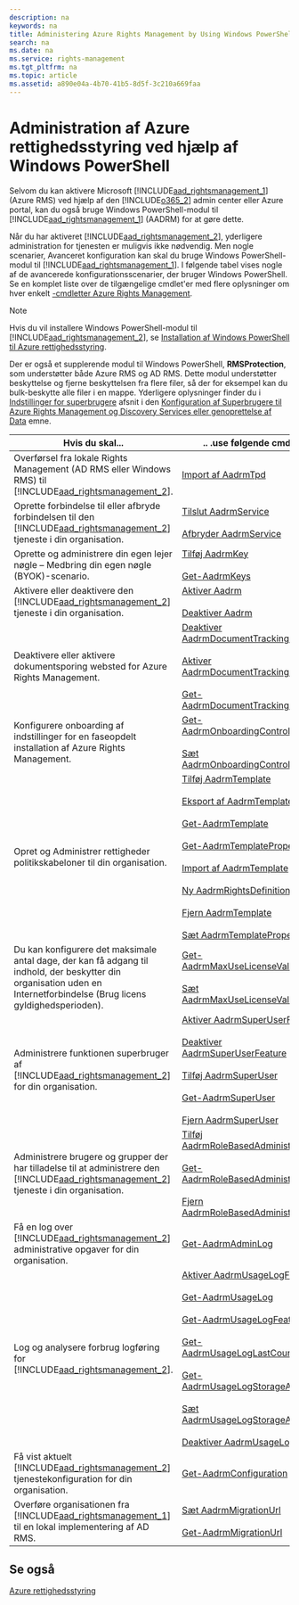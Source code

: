 ```yaml
---
description: na
keywords: na
title: Administering Azure Rights Management by Using Windows PowerShell
search: na
ms.date: na
ms.service: rights-management
ms.tgt_pltfrm: na
ms.topic: article
ms.assetid: a890e04a-4b70-41b5-8d5f-3c210a669faa
---
```

# Administration af Azure rettighedsstyring ved hj&#230;lp af Windows PowerShell
Selvom du kan aktivere Microsoft [!INCLUDE[aad_rightsmanagement_1](../Token/aad_rightsmanagement_1_md.md)] (Azure RMS) ved hjælp af den [!INCLUDE[o365_2](../Token/o365_2_md.md)] admin center eller Azure portal, kan du også bruge Windows PowerShell-modul til [!INCLUDE[aad_rightsmanagement_1](../Token/aad_rightsmanagement_1_md.md)] (AADRM) for at gøre dette.

Når du har aktiveret [!INCLUDE[aad_rightsmanagement_2](../Token/aad_rightsmanagement_2_md.md)], yderligere administration for tjenesten er muligvis ikke nødvendig. Men nogle scenarier, Avanceret konfiguration kan skal du bruge Windows PowerShell-modul til [!INCLUDE[aad_rightsmanagement_1](../Token/aad_rightsmanagement_1_md.md)]. I følgende tabel vises nogle af de avancerede konfigurationsscenarier, der bruger Windows PowerShell. Se en komplet liste over de tilgængelige cmdlet'er med flere oplysninger om hver enkelt [-cmdletter Azure Rights Management](http://msdn.microsoft.com/library/azure/dn629398.aspx).

> [!NOTE]
> Hvis du vil installere Windows PowerShell-modul til [!INCLUDE[aad_rightsmanagement_2](../Token/aad_rightsmanagement_2_md.md)], se [Installation af Windows PowerShell til Azure rettighedsstyring](../Topic/Installing_Windows_PowerShell_for_Azure_Rights_Management.md).

Der er også et supplerende modul til Windows PowerShell, **RMSProtection**, som understøtter både Azure RMS og AD RMS. Dette modul understøtter beskyttelse og fjerne beskyttelsen fra flere filer, så der for eksempel kan du bulk-beskytte alle filer i en mappe. Yderligere oplysninger finder du i [Indstillinger for superbrugere](../Topic/Configuring_Super_Users_for_Azure_Rights_Management_and_Discovery_Services_or_Data_Recovery.md#BKMK_RMSProtectionModule) afsnit i den [Konfiguration af Superbrugere til Azure Rights Management og Discovery Services eller genoprettelse af Data](../Topic/Configuring_Super_Users_for_Azure_Rights_Management_and_Discovery_Services_or_Data_Recovery.md) emne.

|Hvis du skal...|.. .use følgende cmdlets|
|-------------------|----------------------------|
|Overførsel fra lokale Rights Management (AD RMS eller Windows RMS) til [!INCLUDE[aad_rightsmanagement_2](../Token/aad_rightsmanagement_2_md.md)].|[Import af AadrmTpd](http://msdn.microsoft.com/library/azure/dn857523.aspx)|
|Oprette forbindelse til eller afbryde forbindelsen til den [!INCLUDE[aad_rightsmanagement_2](../Token/aad_rightsmanagement_2_md.md)] tjeneste i din organisation.|[Tilslut AadrmService](http://msdn.microsoft.com/library/azure/dn629415.aspx)<br /><br />[Afbryder AadrmService](http://msdn.microsoft.com/library/azure/dn629416.aspx)|
|Oprette og administrere din egen lejer nøgle – Medbring din egen nøgle (BYOK)-scenario.|[Tilføj AadrmKey](http://msdn.microsoft.com/library/azure/dn629418.aspx)<br /><br />[Get-AadrmKeys](http://msdn.microsoft.com/library/azure/dn629420.aspx)|
|Aktivere eller deaktivere den [!INCLUDE[aad_rightsmanagement_2](../Token/aad_rightsmanagement_2_md.md)] tjeneste i din organisation.|[Aktiver Aadrm](http://msdn.microsoft.com/library/azure/dn629412.aspx)<br /><br />[Deaktiver Aadrm](http://msdn.microsoft.com/library/azure/dn629422.aspx)|
|Deaktivere eller aktivere dokumentsporing websted for Azure Rights Management.|[Deaktiver AadrmDocumentTrackingFeature](https://msdn.microsoft.com/library/azure/mt548471.aspx)<br /><br />[Aktiver AadrmDocumentTrackingFeature](https://msdn.microsoft.com/library/azure/mt548469.aspx)<br /><br />[Get-AadrmDocumentTrackingFeature](https://msdn.microsoft.com/library/azure/mt548470.aspx)|
|Konfigurere onboarding af indstillinger for en faseopdelt installation af Azure Rights Management.|[Get-AadrmOnboardingControlPolicy](http://msdn.microsoft.com/library/azure/dn857522.aspx)<br /><br />[Sæt AadrmOnboardingControlPolicy](http://msdn.microsoft.com/library/azure/dn857521.aspx)|
|Opret og Administrer rettigheder politikskabeloner til din organisation.|[Tilføj AadrmTemplate](http://msdn.microsoft.com/library/azure/dn727075.aspx)<br /><br />[Eksport af AadrmTemplate](http://msdn.microsoft.com/library/azure/dn727078.aspx)<br /><br />[Get-AadrmTemplate](http://msdn.microsoft.com/library/azure/dn727079.aspx)<br /><br />[Get-AadrmTemplateProperty](http://msdn.microsoft.com/library/azure/dn727081.aspx)<br /><br />[Import af AadrmTemplate](http://msdn.microsoft.com/library/azure/dn727077.aspx)<br /><br />[Ny AadrmRightsDefinition](http://msdn.microsoft.com/library/azure/dn727080.aspx)<br /><br />[Fjern AadrmTemplate](http://msdn.microsoft.com/library/azure/dn727082.aspx)<br /><br />[Sæt AadrmTemplateProperty](http://msdn.microsoft.com/library/azure/dn727076.aspx)|
|Du kan konfigurere det maksimale antal dage, der kan få adgang til indhold, der beskytter din organisation uden en Internetforbindelse (Brug licens gyldighedsperioden).|[Get-AadrmMaxUseLicenseValidityTime](https://msdn.microsoft.com/library/azure/dn932062.aspx)<br /><br />[Sæt AadrmMaxUseLicenseValidityTime](https://msdn.microsoft.com/library/azure/dn932063.aspx)|
|Administrere funktionen superbruger af [!INCLUDE[aad_rightsmanagement_2](../Token/aad_rightsmanagement_2_md.md)] for din organisation.|[Aktiver AadrmSuperUserFeature](http://msdn.microsoft.com/library/azure/dn629400.aspx)<br /><br />[Deaktiver AadrmSuperUserFeature](http://msdn.microsoft.com/library/azure/dn629428.aspx)<br /><br />[Tilføj AadrmSuperUser](http://msdn.microsoft.com/library/azure/dn629411.aspx)<br /><br />[Get-AadrmSuperUser](http://msdn.microsoft.com/library/azure/dn629408.aspx)<br /><br />[Fjern AadrmSuperUser](http://msdn.microsoft.com/library/azure/dn629405.aspx)|
|Administrere brugere og grupper der har tilladelse til at administrere den [!INCLUDE[aad_rightsmanagement_2](../Token/aad_rightsmanagement_2_md.md)] tjeneste i din organisation.|[Tilføj AadrmRoleBasedAdministrator](http://msdn.microsoft.com/library/azure/dn629417.aspx)<br /><br />[Get-AadrmRoleBasedAdministrator](http://msdn.microsoft.com/library/azure/dn629407.aspx)<br /><br />[Fjern AadrmRoleBasedAdministrator](http://msdn.microsoft.com/library/azure/dn629424.aspx)|
|Få en log over [!INCLUDE[aad_rightsmanagement_2](../Token/aad_rightsmanagement_2_md.md)] administrative opgaver for din organisation.|[Get-AadrmAdminLog](http://msdn.microsoft.com/library/azure/dn629430.aspx)|
|Log og analysere forbrug logføring for [!INCLUDE[aad_rightsmanagement_2](../Token/aad_rightsmanagement_2_md.md)].|[Aktiver AadrmUsageLogFeature](http://msdn.microsoft.com/library/azure/dn629421.aspx)<br /><br />[Get-AadrmUsageLog](http://msdn.microsoft.com/library/azure/dn629401.aspx)<br /><br />[Get-AadrmUsageLogFeature](http://msdn.microsoft.com/library/azure/dn629425.aspx)<br /><br />[Get-AadrmUsageLogLastCounterValue](http://msdn.microsoft.com/library/azure/dn629423.aspx)<br /><br />[Get-AadrmUsageLogStorageAccount](http://msdn.microsoft.com/library/azure/dn629419.aspx)<br /><br />[Sæt AadrmUsageLogStorageAccount](http://msdn.microsoft.com/library/azure/dn629426.aspx)<br /><br />[Deaktiver AadrmUsageLogFeature](http://msdn.microsoft.com/library/azure/dn629404.aspx)|
|Få vist aktuelt [!INCLUDE[aad_rightsmanagement_2](../Token/aad_rightsmanagement_2_md.md)] tjenestekonfiguration for din organisation.|[Get-AadrmConfiguration](http://msdn.microsoft.com/library/azure/dn629410.aspx)|
|Overføre organisationen fra [!INCLUDE[aad_rightsmanagement_1](../Token/aad_rightsmanagement_1_md.md)] til en lokal implementering af AD RMS.|[Sæt AadrmMigrationUrl](http://msdn.microsoft.com/library/azure/dn629429.aspx)<br /><br />[Get-AadrmMigrationUrl](http://msdn.microsoft.com/library/azure/dn629403.aspx)|

## Se også
[Azure rettighedsstyring](../Topic/Azure_Rights_Management.md)


